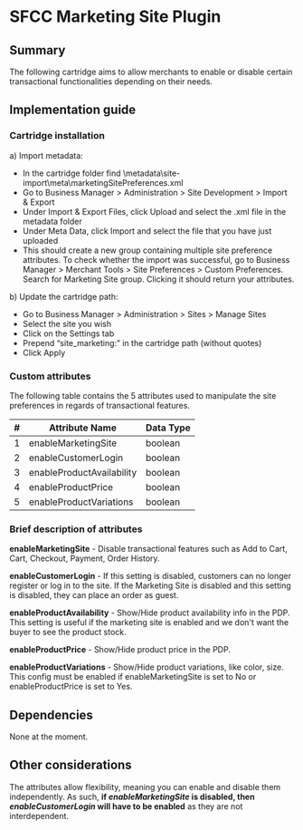 # SFCC Marketing Site Plugin

## Summary

The following cartridge aims to allow merchants to enable or disable certain transactional functionalities depending on their needs.

## Implementation guide

### Cartridge installation

a)	Import metadata:
-	In the cartridge folder find \metadata\site-import\meta\marketingSitePreferences.xml
-	Go to Business Manager > Administration > Site Development > Import & Export
-	Under Import & Export Files, click Upload and select the .xml file in the metadata folder
-	Under Meta Data, 	click Import and select the file that you have just uploaded
-	This should create a new group containing multiple site preference attributes. To check whether the import was successful, go to Business Manager > Merchant Tools > Site Preferences > Custom Preferences. Search for Marketing Site group. Clicking it should return your attributes.

b)	Update the cartridge path:
-	Go to Business Manager > Administration > Sites > Manage Sites
-	Select the site you wish
-	Click on the Settings tab
-	Prepend “site_marketing:” in the cartridge path (without quotes)
-	Click Apply

### Custom attributes

The following table contains the 5 attributes used to manipulate the site preferences in regards of transactional features.

|#|Attribute Name|Data Type|
|---|---|---|
|1|enableMarketingSite|boolean|
|2|enableCustomerLogin|boolean|
|3|enableProductAvailability|boolean|
|4|enableProductPrice|boolean|
|5|enableProductVariations|boolean|

### Brief description of attributes

**enableMarketingSite** - Disable transactional features such as Add to Cart, Cart, Checkout, Payment, Order History.

**enableCustomerLogin** - If this setting is disabled, customers can no longer register or log in to the site. If the Marketing Site is disabled and this setting is disabled, they can place an order as guest.

**enableProductAvailability** - Show/Hide product availability info in the PDP. This setting is useful if the marketing site is enabled and we don't want the buyer to see the product stock.

**enableProductPrice** - Show/Hide product price in the PDP.

**enableProductVariations** - Show/Hide product variations, like color, size. This config must be enabled if enableMarketingSite is set to No or enableProductPrice is set to Yes.

## Dependencies

None at the moment.
## Other considerations

The attributes allow flexibility, meaning you can enable and disable them independently. As such, **if _enableMarketingSite_ is disabled, then _enableCustomerLogin_ will have to be enabled** as they are not interdependent.